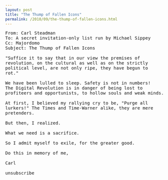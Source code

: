 ```yaml
---
layout: post
title: "The Thump of Fallen Icons"
permalink: /2010/09/the-thump-of-fallen-icons.html
---
```


<pre>From: Carl Steadman 
To: A secret invitation-only list run by Michael Sippey 
Cc: Majordomo 
Subject: The Thump of Fallen Icons

"Suffice it to say that in our view the premises of 
revolution, on the cultural as well as on the strictly 
political level, are not only ripe, they have begun to 
rot."

We have been lulled to sleep. Safety is not in numbers! 
The Digital Revolution is in danger of being lost to 
profiteers and opportunists, to hollow souls and weak minds.

At first, I believed my rallying cry to be, "Purge all 
lurkers!" The Times and Time-Warner alike, they are mere 
pretenders.

But then, I realized.

What we need is a sacrifice.

So I admit myself to exile, for the greater good.

Do this in memory of me,

Carl

unsubscribe
</pre>


